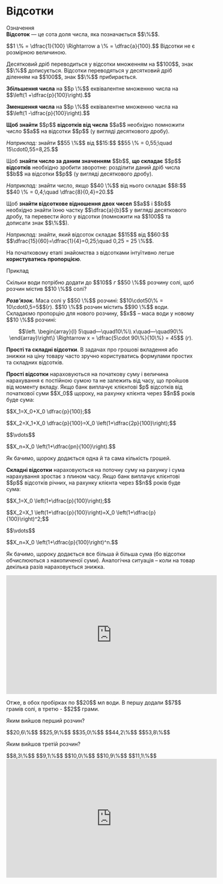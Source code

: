# Відсотки

<div class="space">
<div class="eoz-wrap">
<span class="eoz">Означення</span>
<div class="eoz-text">
<b>Вiдсоток</b> — це сота доля числа, яка позначається $$\%$$.
</div>
</div>
</div>

<p>$$1 \% = \dfrac{1}{100} \Rightarrow a \% = \dfrac{a}{100}.$$ Вiдсотки не є розмiрною величиною.</p>

<p>Десятковий дрiб переводиться у вiдсотки множенням на $$100$$, знак $$\%$$ дописується. Вiдсотки переводяться у десятковий дрiб дiленням на $$100$$, знак $$\%$$ прибирається.</p>

<p><b>Збiльшення числа</b> на $$p \%$$ еквiвалентне множенню числа на $$\left(1 +\dfrac{p}{100}\right).$$</p>

<p><b>Зменшення числа</b> на $$p \%$$ еквiвалентне множенню числа на $$\left(1 -\dfrac{p}{100}\right).$$</p>

<p><b>Щоб знайти</b> $$p$$ <b>вiдсоткiв вiд числа</b> $$a$$ необхiдно помножити число $$a$$ на вiдсотки $$p$$ (у виглядi десяткового дробу).</p>

<p><i>Наприклад:</i> знайти $$55 \%$$ вiд $$15:$$ $$55 \% = 0,55;\quad 15\cdot0,55=8,25.$$</p>

<p>Щоб <b>знайти число за даним значенням</b> $$b$$, <b>що складає</b> $$p$$ <b>вiдсоткiв</b> необхiдно зробити зворотне: роздiлити даний дрiб числа $$b$$ на вiдсотки $$p$$ (у виглядi десяткового дробу).</p>

<p><i>Наприклад:</i> знайти число, якщо $$40 \%$$ вiд нього складає $$8:$$ $$40 \% = 0,4;\quad \dfrac{8}{0,4}=20.$$</p>

<p>Щоб <b>знайти вiдсоткове вiдношення двох чисел</b> $$a$$ і $$b$$ необхiдно знайти їхню частку $$\dfrac{a}{b}$$ у виглядi десяткового дробу, та перевести його у вiдсотки (помножити на $$100$$ та дописати знак $$\%$$).</p>

<p><i>Наприклад:</i> знайти, який вiдсоток складає $$15$$ вiд $$60:$$ $$\dfrac{15}{60}=\dfrac{1}{4}=0,25;\quad 0,25 = 25 \%$$.</p>

<p>На початковому етапi знайомства з вiдсотками iнтуїтивно легше <b>користуватись пропорцiєю</b>.</p>

<div class="space">
<div class="task-wrap">
<span class="task">Приклад</span>
<div class="task-text">
<p>Скiльки води потрiбно додати до $$10$$ <i>г</i> $$50 \%$$ розчину солi, щоб розчин мiстив $$10 \%$$ солi?</p>
<p><b><i>Розв’язок.</i></b> Маса солi у $$50 \%$$ розчинi: $$10\cdot50\% = 10\cdot0,5=5$$(<i>г</i>). $$10 \%$$ розчин мiстить $$90 \%$$ води. Складаємо пропорцiю для нового розчину, $$x$$ – маса води у новому $$10 \%$$ розчинi:
</p>
<p align="center">$$\left. \begin{array}{l}
5\quad—\quad10\%\\
x\quad—\quad90\%
\end{array}\right\} \Rightarrow x = \dfrac{5\cdot 90\%}{10\%} = 45$$ (<i>г</i>).</p>
</div>
</div>
</div>

<p><b>Простi та складнi вiдсотки</b>. В задачах про грошовi вкладення або знижки на цiну товару часто зручно користуватись формулами простих та складних вiдсоткiв.</p>

<p><b>Прості відсотки</b> нараховуються на початкову суму і величина нарахування є постійною сумою та не залежить від часу, що пройшов від моменту вкладу. Якщо банк виплачує клієнтові $p$ відсотків від початкової суми $$X_0$$ щороку, на рахунку клієнта через $$n$$ років буде сума:</p>
<p>$$X_1=X_0+X_0  \dfrac{p}{100};$$</p>
<p>$$X_2=X_1+X_0  \dfrac{p}{100}=X_0 \left(1+\dfrac{2p}{100}\right);$$</p>
<p>$$\vdots$$</p>
<p>$$X_n=X_0 \left(1+\dfrac{pn}{100}\right).$$</p>

<p>Як бачимо, щороку додається одна й та сама кiлькiсть грошей.
</p>

<p><b>Складні відсотки</b> нараховуються на поточну суму на рахунку і сума нарахування зростає з плином часу. Якщо банк виплачує клієнтові $$p$$ відсотків річних, на рахунку клієнта через $$n$$ років буде сума:</p>
<p>$$X_1=X_0 \left(1+\dfrac{p}{100}\right);$$</p>
<p>$$X_2=X_1 \left(1+\dfrac{p}{100}\right)=X_0 \left(1+\dfrac{p}{100}\right)^2;$$</p>
<p>$$\vdots$$</p>
<p>$$X_n=X_0 \left(1+\dfrac{p}{100}\right)^n.$$</p>

<p>Як бачимо, щороку додається все більша й більша сума (бо відсотки обчислюються з накопиченої суми). Аналогічна ситуація – коли на товар декілька разів нараховується знижка.</p>

<div class="fluidMedia">
<iframe align="center" width="560" height="315" src="https://www.youtube.com/embed/1PdDgSEcnTU" frameborder="0" allowfullscreen></iframe>
</div>
<div class="popup">
</div>

<quiz correctLabel="correct" incorrectLabel="incorrect" checkLabel="check">
    <question text="">
        <p>Отже, в обох пробірках по $$20$$ мл води. В першу додали $$7$$ грамів солі, в третю - $$2$$ грами.</p>
        <p>Яким вийшов перший розчин?</p>
        <answer>$$20,6\%$$</answer>
        <answer correct>$$25,9\%$$</answer>
        <answer>$$35,0\%$$</answer>
        <answer>$$44,2\%$$</answer>
        <answer>$$53,8\%$$</answer>
    </question>
    <question text="">
        <p>Яким вийшов третій розчин?</p>
        <answer>$$8,3\%$$</answer>
        <answer correct>$$9,1\%$$</answer>
        <answer>$$10,0\%$$</answer>
        <answer>$$10,9\%$$</answer>
        <answer>$$11,1\%$$</answer>
    </question>
</quiz>

<div class="fluidMedia">
<iframe align="center" width="560" height="315" src="https://www.youtube.com/embed/dnFGDiOJ4qE" frameborder="0" allowfullscreen></iframe>
</div>
<div class="popup">
</div>